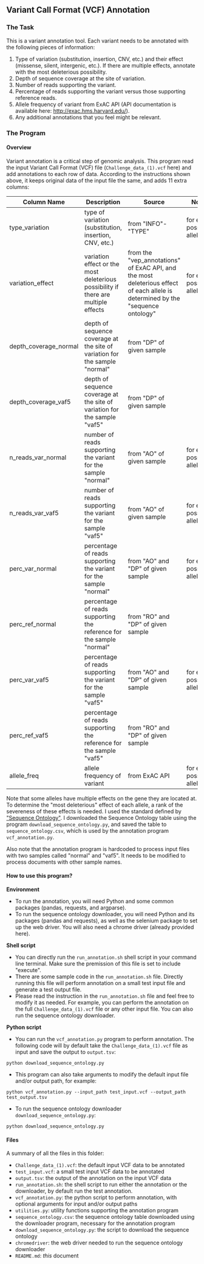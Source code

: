 ## Variant Call Format (VCF) Annotation


### The Task

This is a variant annotation tool. Each variant needs to be annotated with the following pieces of information:  

1. Type of variation (substitution, insertion, CNV, etc.) and their effect (missense, silent,
intergenic, etc.). If there are multiple effects, annotate with the most deleterious
possibility.  
2. Depth of sequence coverage at the site of variation.  
3. Number of reads supporting the variant.  
4. Percentage of reads supporting the variant versus those supporting reference reads.  
5. Allele frequency of variant from ExAC API (API documentation is available here:
http://exac.hms.harvard.edu/).  
6. Any additional annotations that you feel might be relevant.  

### The Program

#### Overview

Variant annotation is a critical step of genomic analysis. This program read the input Variant Call Format (VCF) file (`Challenge_data_(1).vcf` here) and add annotations to each row of data. According to the instructions shown above, it keeps original data of the input file the same, and adds 11 extra columns:

| Column Name           | Description                                                                        | Source                                                                                                                          | Note                     |
|-----------------------|------------------------------------------------------------------------------------|---------------------------------------------------------------------------------------------------------------------------------|--------------------------|
| type_variation        | type of variation (substitution, insertion, CNV, etc.)                             | from "INFO"-"TYPE"                                                                                                              | for each possible allele |
| variation_effect      | variation effect or the most deleterious possibility if there are multiple effects | from the "vep_annotations" of ExAC API, and the most deleterious effect of each allele is determined by the "sequence ontology" | for each possible allele |
| depth_coverage_normal | depth of sequence coverage at the site of variation for the sample "normal"        | from "DP" of given sample                                                                                                       |                          |
| depth_coverage_vaf5   | depth of sequence coverage at the site of variation for the sample "vaf5"          | from "DP" of given sample                                                                                                       |                          |
| n_reads_var_normal    | number of reads supporting the variant for the sample "normal"                     | from "AO" of given sample                                                                                                       | for each possible allele |
| n_reads_var_vaf5      | number of reads supporting the variant for the sample "vaf5"                       | from "AO" of given sample                                                                                                       | for each possible allele |
| perc_var_normal       | percentage of reads supporting the variant for the sample "normal"                 | from "AO" and "DP" of given sample                                                                                              | for each possible allele |
| perc_ref_normal       | percentage of reads supporting the reference for the sample "normal"               | from "RO" and "DP" of given sample                                                                                              |                          |
| perc_var_vaf5         | percentage of reads supporting the variant for the sample "vaf5"                   | from "AO" and "DP" of given sample                                                                                              | for each possible allele |
| perc_ref_vaf5         | percentage of reads supporting the reference for the sample "vaf5"                 | from "RO" and "DP" of given sample                                                                                              |                          |
| allele_freq           | allele frequency of variant                                                        | from ExAC API                                                                                                                   | for each possible allele |


Note that some alleles have multiple effects on the gene they are located at. To determine the "most deleterious" effect of each allele, a rank of the severeness of these effects is needed. I used the standard defined by ["Sequence Ontology"](https://m.ensembl.org/info/genome/variation/prediction/predicted_data.html). I downloaded the Sequence Ontology table using the program `download_sequence_ontology.py`, and saved the table to `sequence_ontology.csv`, which is used by the annotation program `vcf_annotation.py`.

Also note that the annotation program is hardcoded to process input files with two samples called "normal" and "vaf5". It needs to be modified to process documents with other sample names.

#### How to use this program?

**Environment**

- To run the annotation, you will need Python and some common packages (pandas, requests, and argparse).
- To run the sequence ontology downloader, you will need Python and its packages (pandas and requests), as well as the selenium package to set up the web driver. You will also need a chrome driver (already provided here). 

**Shell script**

- You can directly run the `run_annotation.sh` shell script in your command line terminal. Make sure the premission of this file is set to include "execute".
- There are some sample code in the `run_annotation.sh` file. Directly running this file will perform annotation on a small test input file and generate a test output file.
- Please read the instruction in the `run_annotation.sh` file and feel free to modify it as needed. For example, you can perform the annotation on the full `Challenge_data_(1).vcf` file or any other input file. You can also run the sequence ontology downloader.


**Python script**

- You can run the `vcf_annotation.py` program to perform annotation. The following code will by default take the `Challenge_data_(1).vcf` file as input and save the output to `output.tsv`:  
```
python download_sequence_ontology.py
```
- This program can also take arguments to modify the default input file and/or output path, for example:
```
python vcf_annotation.py --input_path test_input.vcf --output_path test_output.tsv
```
- To run the sequence ontology downloader `download_sequence_ontology.py`:  
```
python download_sequence_ontology.py 
```

#### Files

A summary of all the files in this folder:  
- `Challenge_data_(1).vcf`: the default input VCF data to be annotated  
- `test_input.vcf`: a small test input VCF data to be annotated  
- `output.tsv`: the output of the annotation on the input VCF data   
- `run_annotation.sh`: the shell script to run either the annotation or the downloader, by default run the test annotation.    
- `vcf_annotation.py`: the python script to perform annotation, with optional arguments for input and/or output paths
- `utilities.py`: utility functions supporting the annotation program  
- `sequence_ontology.csv`: the sequence ontology table downloaded using the downloader program, necessary for the annotation program 
- `download_sequence_ontology.py`: the script to download the sequence ontology   
- `chromedriver`: the web driver needed to run the sequence ontology downloader   
- `README.md`: *this* document  





